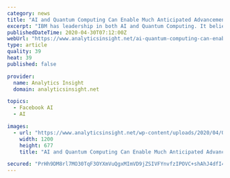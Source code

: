 ```yaml
---
category: news
title: "AI and Quantum Computing Can Enable Much Anticipated Advancements"
excerpt: "IBM has leadership in both AI and Quantum Computing. It believes they will have a functional Quantum Computer in the 2025 timeframe, and this suggests that before 2030 they may also have a system that combines their Watson effort with Quantum computing to create an accurate human-like AI."
publishedDateTime: 2020-04-30T07:12:00Z
webUrl: "https://www.analyticsinsight.net/ai-quantum-computing-can-enable-much-anticipated-advancements/"
type: article
quality: 39
heat: 39
published: false

provider:
  name: Analytics Insight
  domain: analyticsinsight.net

topics:
  - Facebook AI
  - AI

images:
  - url: "https://www.analyticsinsight.net/wp-content/uploads/2020/04/Quantum-Computing.jpg"
    width: 1200
    height: 677
    title: "AI and Quantum Computing Can Enable Much Anticipated Advancements"

secured: "PrHh9DM8rl7MO30TqF3OYXmVuQgxMImVD9jZSIVFYnvfzIPOVC+shAhJ4dfI4VBMM2uFcnR+XIaoYuLDosAqtPLkL1ArQyuaHgadwkMOjSzF1hZuvdVTFPhPx7Pc0NBU63uYwApTRwuqF+I8BFJfVEO3s4IeaYvFVBf4yktS6eDBKFFmod6cUXfG+ytPh/qH/8N7PqQPU9gQNBA55280cUGO0p2AcxSLf+LQUEM63ep1gu8l2p5Zo2ko9drBwSuQLVMYb0SrE24tHrtS9vNfub46Yzpyt/PE/7oAqrxS/h7HS+nRJkaalf/RI1kK15DsmuRm/SQhiXezI7fLcheklbLZyViYCk3LEmo/l9WFtxF7A+wbSom5My9GcKF8+lVLQoENth3R7gWYfSLFDkvpTal8/rxyh083paeLwqxK81UwF9b1+YJIolCPCaYItvOtWhSYAQ9RCfb60nDmAY6yS1s6XaKYCZjvGTBsGz2VHvM=;7gSSS5mfSGDEIjgHnmEKyw=="
---
```


